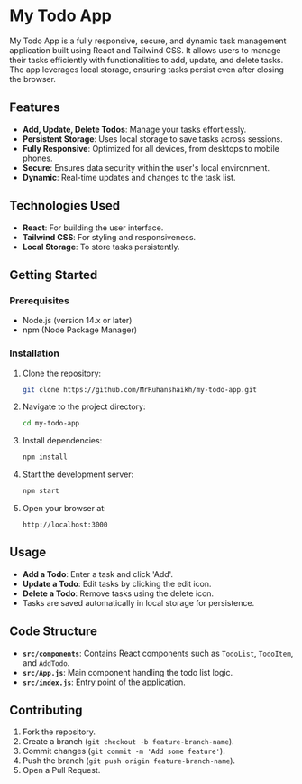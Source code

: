# My Todo App

My Todo App is a fully responsive, secure, and dynamic task management application built using React and Tailwind CSS. It allows users to manage their tasks efficiently with functionalities to add, update, and delete tasks. The app leverages local storage, ensuring tasks persist even after closing the browser.

## Features

- **Add, Update, Delete Todos**: Manage your tasks effortlessly.
- **Persistent Storage**: Uses local storage to save tasks across sessions.
- **Fully Responsive**: Optimized for all devices, from desktops to mobile phones.
- **Secure**: Ensures data security within the user's local environment.
- **Dynamic**: Real-time updates and changes to the task list.

## Technologies Used

- **React**: For building the user interface.
- **Tailwind CSS**: For styling and responsiveness.
- **Local Storage**: To store tasks persistently.

## Getting Started

### Prerequisites

- Node.js (version 14.x or later)
- npm (Node Package Manager)

### Installation

1. Clone the repository:

    ```bash
    git clone https://github.com/MrRuhanshaikh/my-todo-app.git
    ```

2. Navigate to the project directory:

    ```bash
    cd my-todo-app
    ```

3. Install dependencies:

    ```bash
    npm install
    ```

4. Start the development server:

    ```bash
    npm start
    ```

5. Open your browser at:

    ```
    http://localhost:3000
    ```

## Usage

- **Add a Todo**: Enter a task and click 'Add'.
- **Update a Todo**: Edit tasks by clicking the edit icon.
- **Delete a Todo**: Remove tasks using the delete icon.
- Tasks are saved automatically in local storage for persistence.

## Code Structure

- **`src/components`**: Contains React components such as `TodoList`, `TodoItem`, and `AddTodo`.
- **`src/App.js`**: Main component handling the todo list logic.
- **`src/index.js`**: Entry point of the application.

## Contributing

1. Fork the repository.
2. Create a branch (`git checkout -b feature-branch-name`).
3. Commit changes (`git commit -m 'Add some feature'`).
4. Push the branch (`git push origin feature-branch-name`).
5. Open a Pull Request.



